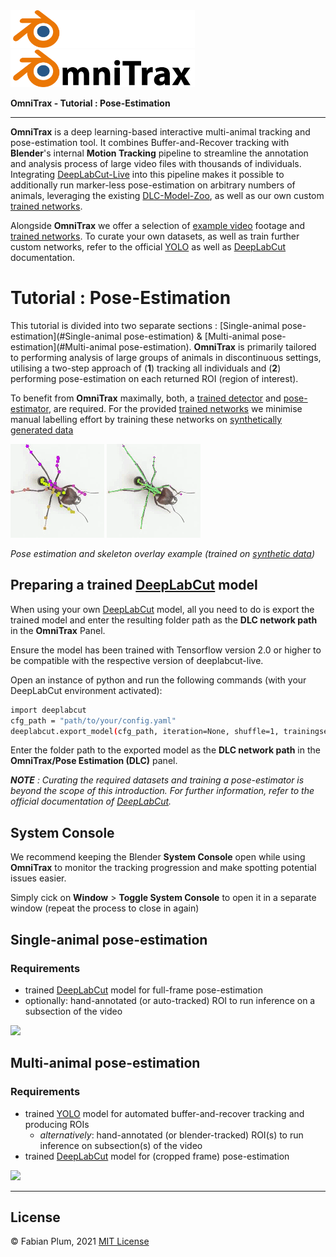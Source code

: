 <img src=../images/omnitrax_logo.svg#gh-dark-mode-only height="60">
<img src=../images/omnitrax_logo_light.svg#gh-light-mode-only height="60">

**OmniTrax - Tutorial : Pose-Estimation**
***

**OmniTrax** is a deep learning-based interactive multi-animal tracking and pose-estimation tool. It combines
Buffer-and-Recover tracking with
**Blender**'s internal **Motion Tracking** pipeline to streamline the annotation and analysis process of large video
files with
thousands of individuals. Integrating [DeepLabCut-Live](https://github.com/DeepLabCut/DeepLabCut-live) into this
pipeline makes
it possible to additionally run marker-less pose-estimation on arbitrary numbers of animals, leveraging the existing
[DLC-Model-Zoo](https://www.mackenziemathislab.org/dlc-modelzoo), as well as our own
custom [trained networks](trained_networks.md).

Alongside **OmniTrax** we offer a selection of [example video](example_footage.md) footage
and [trained networks](trained_networks.md).
To curate your own datasets, as well as train further custom networks, refer to the
official [YOLO](https://github.com/AlexeyAB/darknet)
as well as [DeepLabCut](https://github.com/DeepLabCut/DeepLabCut) documentation.

# Tutorial : Pose-Estimation

This tutorial is divided into two separate sections : [Single-animal pose-estimation](#Single-animal pose-estimation)
& [Multi-animal pose-estimation](#Multi-animal pose-estimation). **OmniTrax** is primarily tailored to performing
analysis
of large groups of animals in discontinuous settings, utilising a two-step approach of (**1**) tracking all individuals
and
(**2**) performing pose-estimation on each returned ROI (region of interest).

To benefit from **OmniTrax** maximally, both, a [trained detector](https://github.com/AlexeyAB/darknet) and
[pose-estimator](https://github.com/DeepLabCut/DeepLabCut), are required.
For the provided [trained networks](trained_networks.md) we minimise manual labelling effort by training these networks
on
[synthetically generated data](https://github.com/FabianPlum/FARTS)

![](../images/single_ant_1080p_POSE_track_0.gif) ![](../images/single_ant_1080p_POSE_track_0_skeleton.gif)

_Pose estimation and skeleton overlay example (trained on [synthetic data](https://github.com/FabianPlum/FARTS))_

## Preparing a trained [DeepLabCut](https://github.com/DeepLabCut/DeepLabCut) model

When using your own [DeepLabCut](https://github.com/DeepLabCut/DeepLabCut) model, all you need to do is export the
trained
model and enter the resulting folder path as the **DLC network path** in the **OmniTrax** Panel.

Ensure the model has been trained with Tensorflow version 2.0 or higher to be compatible with
the respective version of deeplabcut-live.

Open an instance of python and run the following commands (with your DeepLabCut environment activated):

```bash
import deeplabcut
cfg_path = "path/to/your/config.yaml"
deeplabcut.export_model(cfg_path, iteration=None, shuffle=1, trainingsetindex=0, snapshotindex=None)
```

Enter the folder path to the exported model as the **DLC network path** in the **OmniTrax/Pose Estimation (DLC)** panel.

_**NOTE** : Curating the required datasets and training a pose-estimator is beyond the scope of this introduction.
For further information, refer to the official documentation of [DeepLabCut](https://github.com/DeepLabCut/DeepLabCut)._

## System Console

We recommend keeping the Blender **System Console** open while using **OmniTrax** to monitor the tracking progression
and make spotting potential issues easier.

Simply cick on **Window** > **Toggle System Console** to open it in a separate window (repeat the process to close in
again)

<a name="Single-animal pose-estimation"></a>

## Single-animal pose-estimation

### Requirements

* trained [DeepLabCut](https://github.com/DeepLabCut/DeepLabCut) model for full-frame pose-estimation
* optionally: hand-annotated (or auto-tracked) ROI to run inference on a subsection of the video

![](../images/VID_20220201_160304_50%25_POSE_fullframe.gif)

<a name="Multi-animal pose-estimation"></a>

## Multi-animal pose-estimation

### Requirements

* trained [YOLO](https://github.com/AlexeyAB/darknet) model for automated buffer-and-recover tracking and producing ROIs
    * _alternatively_: hand-annotated (or blender-tracked) ROI(s) to run inference on subsection(s) of the video
* trained [DeepLabCut](https://github.com/DeepLabCut/DeepLabCut) model for (cropped frame) pose-estimation

![](../images/multi_ants_online_tracking_&_pose_estimation.gif)

***

## License

© Fabian Plum, 2021
[MIT License](https://choosealicense.com/licenses/mit/)